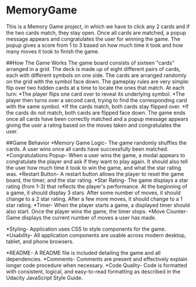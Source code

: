 # MemoryGame
This is a Memory Game project, in which we have to click any 2 cards and if the two cards match, they stay open. Once all cards are matched, a popup message appears and congratulates the user for winning the game. The popup gives a score from 1 to 3 based on how much time it took and how many moves it took to finish the game.

##How The Game Works
The game board consists of sixteen "cards" arranged in a grid. The deck is made up of eight different pairs of cards, each with different symbols on one side. The cards are arranged randomly on the grid with the symbol face down. The gameplay rules are very simple: flip over two hidden cards at a time to locate the ones that match.
At each turn:
*The player flips one card over to reveal its underlying symbol.
*The player then turns over a second card, trying to find the corresponding card with the same symbol.
*If the cards match, both cards stay flipped over.
*If the cards do not match, both cards are flipped face down.
The game ends once all cards have been correctly matched and a popup message appears giving the user a rating based on the moves taken and congratulates the user.

##Game Behavior
*Memory Game Logic-
The game randomly shuffles the cards. A user wins once all cards have successfully been matched.
*Congratulations Popup-
When a user wins the game, a modal appears to congratulate the player and ask if they want to play again. It should also tell the user how much time it took to win the game, and what the star rating was.
*Restart Button-
A restart button allows the player to reset the game board, the timer, and the star rating.
*Star Rating-
The game displays a star rating (from 1-3) that reflects the player's performance. At the beginning of a game, it should display 3 stars. After some number of moves, it should change to a 2 star rating. After a few more moves, it should change to a 1 star rating.
*Timer-
When the player starts a game, a displayed timer should also start. Once the player wins the game, the timer stops.
*Move Counter-
Game displays the current number of moves a user has made.

*Styling-
Application uses CSS to style components for the game.
*Usability-
All application components are usable across modern desktop, tablet, and phone browsers.

*README-
A README file is included detailing the game and all dependencies.
*Comments-
Comments are present and effectively explain longer code procedure when necessary.
*Code Quality-
Code is formatted with consistent, logical, and easy-to-read formatting as described in the Udacity JavaScript Style Guide.
